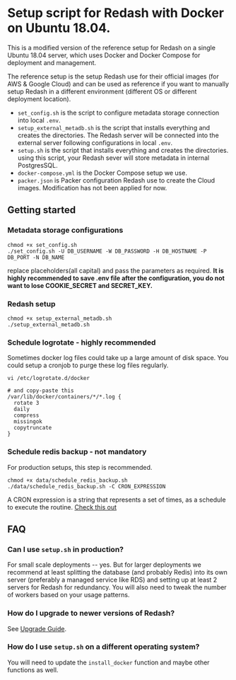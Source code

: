 # Setup script for Redash with Docker on Ubuntu 18.04.

This is a modified version of the reference setup for Redash on a single Ubuntu 18.04 server, which uses Docker and Docker Compose for deployment and management.

The reference setup is the setup Redash use for their official images (for AWS & Google Cloud) and can be used as reference if you want to manually setup Redash in a different environment (different OS or different deployment location).

* `set_config.sh` is the script to configure metadata storage connection into local `.env`.
* `setup_external_metadb.sh` is the script that installs everything and creates the directories. The Redash server will be connected into the external server following configurations in local `.env`.
* `setup.sh` is the script that installs everything and creates the directories. using this script, your Redash sever will store metadata in internal PostgresSQL.
* `docker-compose.yml` is the Docker Compose setup we use.
* `packer.json` is Packer configuration Redash use to create the Cloud images. Modification has not been applied for now.

## Getting started

### Metadata storage configurations

```
chmod +x set_config.sh
./set_config.sh -U DB_USERNAME -W DB_PASSWORD -H DB_HOSTNAME -P DB_PORT -N DB_NAME
```

replace placeholders(all capital) and pass the parameters as required. **It is highly recommended to save .env file after the configuration, you do not want to lose COOKIE_SECRET and SECRET_KEY.**

### Redash setup

```
chmod +x setup_external_metadb.sh
./setup_external_metadb.sh
```

### Schedule logrotate - highly recommended
Sometimes docker log files could take up a large amount of disk space. You could setup a cronjob to purge these log files regularly.

```
vi /etc/logrotate.d/docker

# and copy-paste this
/var/lib/docker/containers/*/*.log {
  rotate 3
  daily
  compress
  missingok
  copytruncate
}
```

### Schedule redis backup - not mandatory
For production setups, this step is recommended.

```
chmod +x data/schedule_redis_backup.sh
./data/schedule_redis_backup.sh -C CRON_EXPRESSION
```

A CRON expression is a string that represents a set of times, as a schedule to execute the routine.
[Check this out](https://en.wikipedia.org/wiki/Cron#CRON_expression)

## FAQ

### Can I use `setup.sh` in production?

For small scale deployments -- yes. But for larger deployments we recommend at least splitting the database (and probably Redis) into its own server (preferably a managed service like RDS) and setting up at least 2 servers for Redash for redundancy. You will also need to tweak the number of workers based on your usage patterns.

### How do I upgrade to newer versions of Redash?

See [Upgrade Guide](https://redash.io/help/open-source/admin-guide/how-to-upgrade).

### How do I use `setup.sh` on a different operating system?

You will need to update the `install_docker` function and maybe other functions as well.

